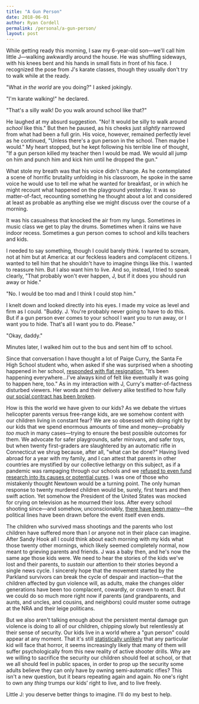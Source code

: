 ```yaml
---
title: "A Gun Person"
date: 2018-06-01
author: Ryan Cordell
permalink: /personal/a-gun-person/
layout: post
---
```


While getting ready this morning, I saw my 6-year-old son—we'll call him little J—walking awkwardly around the house. He was shuffling sideways, with his knees bent and his hands in small fists in front of his face. I recognized the pose from J's karate classes, though they usually don't try to walk while at the ready.

"What *in the world* are you doing?" I asked jokingly.

"I'm karate walking!" he declared.

"That's a silly walk! Do you walk around school like that?"

He laughed at my absurd suggestion. "No! It would be silly to walk around *school* like this." But then he paused, as his cheeks just *slightly* narrowed from what had been a full grin. His voice, however, remained perfectly level as he continued, "Unless there's a gun person in the school. Then maybe I would." My heart stopped, but he kept following his terrible line of thought, "If a gun person killed my teacher then I would be mad. We would all jump on him and punch him and kick him until he dropped the gun."

What stole my breath was that his voice didn't change. As he contemplated a scene of horrific brutality unfolding in his classroom, he spoke in the same voice he would use to tell me what he wanted for breakfast, or in which he might recount what happened on the playground yesterday. It was so matter-of-fact, recounting something he thought about a lot and considered at least as probable as anything else we might discuss over the course of a morning.

It was his casualness that knocked the air from my lungs. Sometimes in music class we get to play the drums. Sometimes when it rains we have indoor recess. Sometimes a gun person comes to school and kills teachers and kids.

I needed to say something, though I could barely think. I wanted to scream, not at him but at America: at our feckless leaders and complacent citizens. I wanted to tell him that he shouldn't have to imagine things like this. I wanted to reassure him. But I also want him to live. And so, instead, I tried to speak clearly, "That probably won't ever happen, J, but if it does you should run away or hide."

"No. I would be too mad and I think I could stop him."

I knelt down and looked directly into his eyes. I made my voice as level and firm as I could. "Buddy. J. You're probably never going to have to do this. But if a gun person ever comes to your school I want you to run away, or I want you to hide. That's all I want you to do. Please."

"Okay, daddy."

Minutes later, I walked him out to the bus and sent him off to school.

Since that conversation I have thought a lot of Paige Curry, the Santa Fe High School student who, when asked if she was surprised when a shooting happened in her school, [responded with flat resignation](https://www.washingtonpost.com/news/post-nation/wp/2018/05/18/i-always-felt-it-would-eventually-happen-here-a-santa-fe-high-school-survivors-reaction-to-the-shooting/?noredirect=on&utm_term=.6d1b80013bb7), "It’s been happening everywhere...I’ve always kind of felt like eventually it was going to happen here, too." As in my interaction with J, Curry's matter-of-factness disturbed viewers. Her words and their delivery alike testified to how fully [our social contract has been broken](https://www.nytimes.com/2018/05/28/opinion/fear-mistrust-in-public-space.html).

How is this the world we have given to our kids? As we debate the virtues helicopter parents versus free-range kids, are we somehow content with our children living in constant fear? We are so obsessed with doing right by our kids that we spend enormous amounts of time and money—probably *too much* in many cases—trying to ensure the best possible outcomes for them. We advocate for safer playgrounds, safer minivans, and safer toys, but when twenty first-graders are slaughtered by an automatic rifle in Connecticut we shrug because, after all, "what can be done?" Having lived abroad for a year with my family, and I can attest that parents in other countries are mystified by our collective lethargy on this subject, as if a pandemic was rampaging through our schools and we [refused to even fund research into its causes or potential cures](https://www.nytimes.com/2018/03/12/health/gun-violence-research-cdc.html). I was one of those who mistakenly thought Newtown would be a turning point. The only human response to twenty murdered children would be, surely, first tears and then swift action. Yet somehow the President of the United States was mocked for crying on television as he mourned their loss. After every school shooting since—and somehow, unconscionably, [there have been many](http://time.com/5168272/how-many-school-shootings/)—the political lines have been drawn before the event itself even ends.

The children who survived mass shootings and the parents who lost children have suffered more than I or anyone not in their place can imagine. After Sandy Hook all I could think about each morning with my kids what those twenty other mornings, which likely seemed completely normal, now meant to grieving parents and friends. J was a baby then, and he's now the same age those kids were. We need to hear the stories of the kids we've lost and their parents, to *sustain* our attention to their stories beyond a single news cycle. I sincerely hope that the movement started by the Parkland survivors can break the cycle of despair and inaction—that the children affected by gun violence will, as adults, make the changes older generations have been too complacent, cowardly, or craven to enact. But we could do so much more right now if parents (and grandparents, and aunts, and uncles, and cousins, and neighbors) could muster some outrage at the NRA and their leige politicans.

But we also aren't talking enough about the persistent mental damage gun violence is doing to all of our children, chipping slowly but relentlessly at their sense of security. Our kids live in a world where a "gun person" could appear at any moment. That it's still [statistically unlikely](https://www.washingtonpost.com/outlook/school-shootings-are-extraordinarily-rare-why-is-fear-of-them-driving-policy/2018/03/08/f4ead9f2-2247-11e8-94da-ebf9d112159c_story.html?utm_term=.80597ded1632) that any particular kid will face that horror, it seems increasingly likely that many of them will suffer psychologically from this new reality of active shooter drills. Why are we willing to sacrifice the security our children should feel at school, or that we all should feel in public spaces, in order to prop up the security some adults believe they can only have by owning semi-automatic rifles? This isn't a new question, but it bears repeating again and again. No one's right to own any *thing* trumps our kids’ right to live, and to live freely.

Little J: you deserve better things to imagine. I'll do my best to help.
